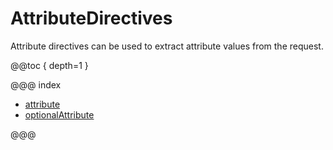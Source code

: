 # AttributeDirectives

Attribute directives can be used to extract attribute values from the request.

@@toc { depth=1 }

@@@ index

* [attribute](attribute.md)
* [optionalAttribute](optionalAttribute.md)

@@@